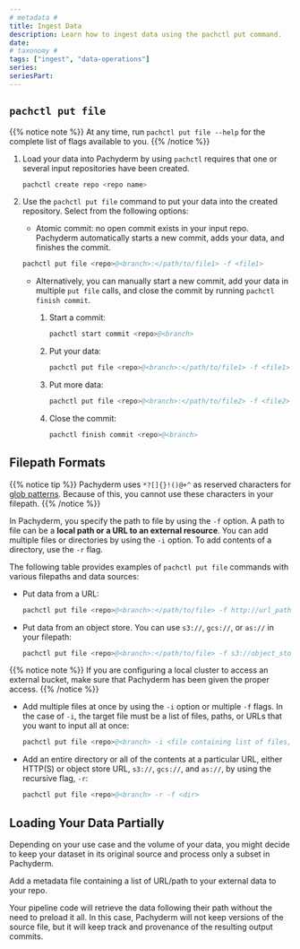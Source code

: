 ```yaml
---
# metadata # 
title: Ingest Data
description: Learn how to ingest data using the pachctl put command.
date: 
# taxonomy #
tags: ["ingest", "data-operations"]
series:
seriesPart:
---
```


## `pachctl put file`

{{% notice note %}}
At any time, run `pachctl put file --help` for the complete list of flags available to you.
{{% /notice %}}

1. Load your data into Pachyderm by using `pachctl` requires that one or several input repositories have been created. 
   ```s
   pachctl create repo <repo name>
   ```

1. Use the `pachctl put file` command to put your data into the created repository. Select from the following options:
    - Atomic commit: no open commit exists in your input repo. Pachyderm automatically starts a new commit, adds your data, and finishes the commit.
    ```s
    pachctl put file <repo>@<branch>:</path/to/file1> -f <file1>
    ```

    - Alternatively, you can manually start a new commit, add your data in multiple `put file` calls, and close the commit by running `pachctl finish commit`.

        1. Start a commit:
            ```s
            pachctl start commit <repo>@<branch>
            ```
        1. Put your data:
            ```s
            pachctl put file <repo>@<branch>:</path/to/file1> -f <file1>
            ```
        1. Put more data:
            ```s
            pachctl put file <repo>@<branch>:</path/to/file2> -f <file2>
            ```
        1. Close the commit:
            ```s
            pachctl finish commit <repo>@<branch>
            ```

## Filepath Formats

{{% notice tip %}}
Pachyderm uses `*?[]{}!()@+^` as reserved characters for [glob patterns](../../../concepts/pipeline-concepts/datum/glob-pattern/#glob-pattern). Because of this, you cannot use these characters in your filepath.
{{% /notice %}}

In Pachyderm, you specify the path to file by using the `-f` option. A path
to file can be a **local path or a URL to an external resource**. You can add
multiple files or directories by using the `-i` option. To add contents
of a directory, use the `-r` flag.

The following table provides examples of `pachctl put file` commands with
various filepaths and data sources:

* Put data from a URL:
  ```s
  pachctl put file <repo>@<branch>:</path/to/file> -f http://url_path
  ```

* Put data from an object store. You can use `s3://`, `gcs://`, or `as://`
in your filepath:

  ```s
  pachctl put file <repo>@<branch>:</path/to/file> -f s3://object_store_url
  ```

{{% notice note %}}
If you are configuring a local cluster to access an external bucket,
make sure that Pachyderm has been given the proper access.
{{% /notice %}}

* Add multiple files at once by using the `-i` option or multiple `-f` flags.
In the case of `-i`, the target file must be a list of files, paths, or URLs
that you want to input all at once:

  ```s
  pachctl put file <repo>@<branch> -i <file containing list of files, paths, or URLs>
  ```

* Add an entire directory or all of the contents at a particular URL, either
HTTP(S) or object store URL, `s3://`, `gcs://`, and `as://`, by using the
recursive flag, `-r`:

  ```s
  pachctl put file <repo>@<branch> -r -f <dir>
  ```

## Loading Your Data Partially

Depending on your use case and the volume of your data, 
you might decide to keep your dataset in its original source
and process only a subset in Pachyderm.

Add a metadata file containing a list of URL/path
to your external data to your repo.

Your pipeline code will retrieve the data following their path
without the need to preload it all. 
In this case, Pachyderm will not keep versions of the source file, but it will keep
track and provenance of the resulting output commits. 